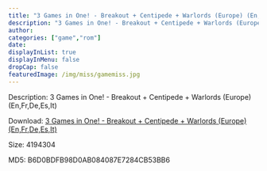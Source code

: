 ```yaml
---
title: "3 Games in One! - Breakout + Centipede + Warlords (Europe) (En,Fr,De,Es,It)"
description: "3 Games in One! - Breakout + Centipede + Warlords (Europe) (En,Fr,De,Es,It)"
author: 
categories: ["game","rom"]
date: 
displayInList: true
displayInMenu: false
dropCap: false
featuredImage: /img/miss/gamemiss.jpg
---
```


Description: 3 Games in One! - Breakout + Centipede + Warlords (Europe) (En,Fr,De,Es,It)

Download: <a style="text-decoration:underline;" href="https://mega.nz/#!XbQUAAjT!WL6zjENlrFTDAZqxyoVEDxQgXoZWVbhRu4UV9DmAAqI" target = "_blank" rel = "nofollow" > 3 Games in One! - Breakout + Centipede + Warlords (Europe) (En,Fr,De,Es,It)</a>

Size: 4194304

MD5: B6D0BDFB98D0AB084087E7284CB53BB6

